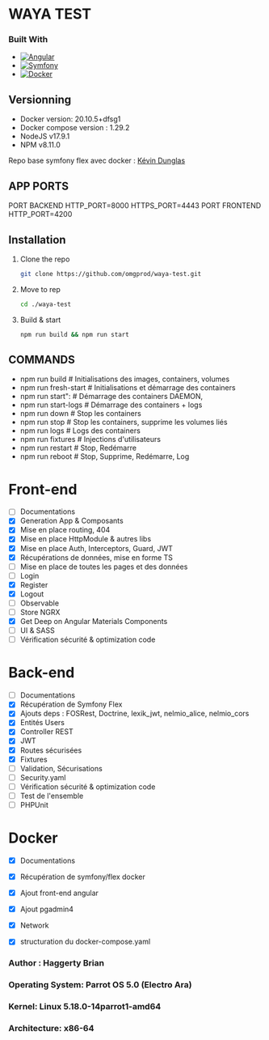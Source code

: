 # WAYA TEST

### Built With

* [![Angular][Angular.io]][Angular-url]
* [![Symfony][Symfony.io]][Symfony-url]
* [![Docker][docker.io]][docker-url]

## Versionning

- Docker version: 20.10.5+dfsg1
- Docker compose version : 1.29.2
- NodeJS v17.9.1
- NPM v8.11.0

Repo base symfony flex avec docker :
[Kévin Dunglas](https://github.com/dunglas/symfony-docker)

## APP PORTS

PORT BACKEND HTTP_PORT=8000 HTTPS_PORT=4443
PORT FRONTEND HTTP_PORT=4200

## Installation
1. Clone the repo
   ```sh
   git clone https://github.com/omgprod/waya-test.git
   ```
2. Move to rep
   ```sh
   cd ./waya-test
   ```
3. Build & start
   ```sh
   npm run build && npm run start
   ```

## COMMANDS 
- npm run build       # Initialisations des images, containers, volumes
- npm run fresh-start # Initialisations et démarrage des containers
- npm run start":     # Démarrage des containers DAEMON,
- npm run start-logs  # Démarrage des containers + logs
- npm run down        # Stop les containers
- npm run stop        # Stop les containers, supprime les volumes liés 
- npm run logs        # Logs des containers
- npm run fixtures    # Injections d'utilisateurs
- npm run restart     # Stop, Redémarre
- npm run reboot      # Stop, Supprime, Redémarre, Log

# Front-end 
- [ ] Documentations
- [x] Generation App & Composants
- [x] Mise en place routing, 404
- [x] Mise en place HttpModule & autres libs
- [x] Mise en place Auth, Interceptors, Guard, JWT
- [x] Récupérations de données, mise en forme TS
- [ ] Mise en place de toutes les pages et des données
- [ ] Login
- [x] Register
- [x] Logout
- [ ] Observable
- [ ] Store NGRX
- [x] Get Deep on Angular Materials Components 
- [ ] UI & SASS
- [ ] Vérification sécurité & optimization code

# Back-end 
- [ ] Documentations
- [x] Récupération de Symfony Flex
- [x] Ajouts deps : FOSRest, Doctrine, lexik_jwt, nelmio_alice, nelmio_cors 
- [x] Entités Users
- [x] Controller REST
- [x] JWT
- [x] Routes sécurisées
- [x] Fixtures
- [ ] Validation, Sécurisations
- [ ] Security.yaml
- [ ] Vérification sécurité & optimization code
- [ ] Test de l'ensemble
- [ ] PHPUnit

# Docker 
- [x] Documentations
- [x] Récupération de symfony/flex docker 
- [x] Ajout front-end angular 
- [x] Ajout pgadmin4 
- [x] Network
- [x] structuration du docker-compose.yaml


### Author : Haggerty Brian
### Operating System: Parrot OS 5.0 (Electro Ara)
### Kernel: Linux 5.18.0-14parrot1-amd64
### Architecture: x86-64

[contributors-shield]: https://img.shields.io/github/contributors/othneildrew/Best-README-Template.svg?style=for-the-badge
[contributors-url]: https://github.com/othneildrew/Best-README-Template/graphs/contributors
[forks-shield]: https://img.shields.io/github/forks/othneildrew/Best-README-Template.svg?style=for-the-badge
[forks-url]: https://github.com/othneildrew/Best-README-Template/network/members
[stars-shield]: https://img.shields.io/github/stars/othneildrew/Best-README-Template.svg?style=for-the-badge
[stars-url]: https://github.com/othneildrew/Best-README-Template/stargazers
[issues-shield]: https://img.shields.io/github/issues/othneildrew/Best-README-Template.svg?style=for-the-badge
[issues-url]: https://github.com/othneildrew/Best-README-Template/issues
[license-shield]: https://img.shields.io/github/license/othneildrew/Best-README-Template.svg?style=for-the-badge
[license-url]: https://github.com/othneildrew/Best-README-Template/blob/master/LICENSE.txt
[linkedin-shield]: https://img.shields.io/badge/-LinkedIn-black.svg?style=for-the-badge&logo=linkedin&colorB=555
[linkedin-url]: https://linkedin.com/in/othneildrew
[product-screenshot]: images/screenshot.png
[Next.js]: https://img.shields.io/badge/next.js-000000?style=for-the-badge&logo=nextdotjs&logoColor=white
[Next-url]: https://nextjs.org/
[React.js]: https://img.shields.io/badge/React-20232A?style=for-the-badge&logo=react&logoColor=61DAFB
[React-url]: https://reactjs.org/
[Vue.js]: https://img.shields.io/badge/Vue.js-35495E?style=for-the-badge&logo=vuedotjs&logoColor=4FC08D
[Vue-url]: https://vuejs.org/
[Angular.io]: https://img.shields.io/badge/Angular-DD0031?style=for-the-badge&logo=angular&logoColor=white
[Angular-url]: https://angular.io/
[Symfony.io]: https://img.shields.io/badge/Symfony-696969?style=for-the-badge&logo=symfony&logoColor=white
[Symfony-url]: [https://symfony.com/
[Svelte.dev]: https://img.shields.io/badge/Svelte-4A4A55?style=for-the-badge&logo=svelte&logoColor=FF3E00
[Svelte-url]: https://svelte.dev/
[Laravel.com]: https://img.shields.io/badge/Laravel-FF2D20?style=for-the-badge&logo=laravel&logoColor=white
[Laravel-url]: https://laravel.com
[Bootstrap.com]: https://img.shields.io/badge/Bootstrap-563D7C?style=for-the-badge&logo=bootstrap&logoColor=white
[Bootstrap-url]: https://getbootstrap.com
[docker.io]: https://img.shields.io/badge/Docker-0b214a?style=for-the-badge&logo=jquery&logoColor=white
[docker-url]: https://www.docker.com/
